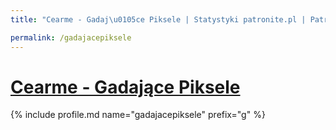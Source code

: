 ```yaml
---
title: "Cearme - Gadaj\u0105ce Piksele | Statystyki patronite.pl | Patromierz"

permalink: /gadajacepiksele
---
```


# [Cearme - Gadające Piksele](https://patronite.pl/gadajacepiksele)

{% include profile.md name="gadajacepiksele" prefix="g" %}
